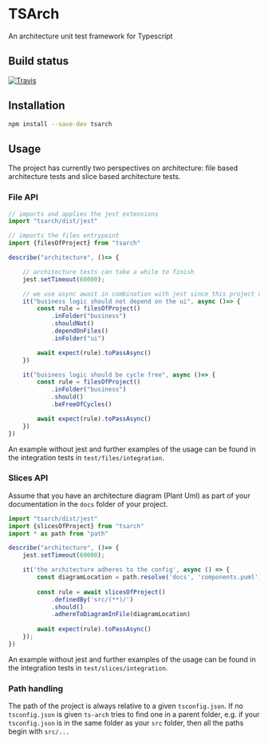 # TSArch

An architecture unit test framework for Typescript

## Build status

[![Travis](https://travis-ci.org/MaibornWolff/ts-arch.svg?branch=main)](https://travis-ci.org/MaibornWolff/ts-arch)

## Installation

```bash
npm install --save-dev tsarch
```

## Usage

The project has currently two perspectives on architecture: file based architecture tests and slice based architecture tests.

### File API

```typescript
// imports and applies the jest extensions
import "tsarch/dist/jest"

// imports the files entrypoint
import {filesOfProject} from "tsarch"

describe("architecture", ()=> {

    // architecture tests can take a while to finish
    jest.setTimeout(60000);

    // we use async await in combination with jest since this project uses asynchronous calls
    it("business logic should not depend on the ui", async ()=> {
        const rule = filesOfProject()
            .inFolder("business")
            .shouldNot()
            .dependOnFiles()
            .inFolder("ui")

        await expect(rule).toPassAsync()
    })

    it("business logic should be cycle free", async ()=> {
        const rule = filesOfProject()
            .inFolder("business")
            .should()
            .beFreeOfCycles()

        await expect(rule).toPassAsync()
    })
})

```

An example without jest and further examples of the usage can be found in the integration tests
in `test/files/integration`. 

### Slices API

Assume that you have an architecture diagram (Plant Uml) as part of your documentation
in the `docs` folder of your project.

```typescript
import "tsarch/dist/jest"
import {slicesOfProject} from "tsarch" 
import * as path from "path"

describe("architecture", ()=> {
    jest.setTimeout(60000);

    it('the architecture adheres to the config', async () => {
    	const diagramLocation = path.resolve('docs', 'components.puml');
    
    	const rule = await slicesOfProject()
    		.definedBy('src/(**)/')
    		.should()
    		.adhereToDiagramInFile(diagramLocation)
    
    	await expect(rule).toPassAsync()
    });
})

```

An example without jest and further examples of the usage can be found in the integration tests
in `test/slices/integration`. 

### Path handling

The path of the project is always relative to a given `tsconfig.json`.
If no `tsconfig.json` is given `ts-arch` tries to find one in a parent
folder, e.g. if your `tsconfig.json` is in the same folder as your `src` folder, then all the paths 
begin with `src/...`

